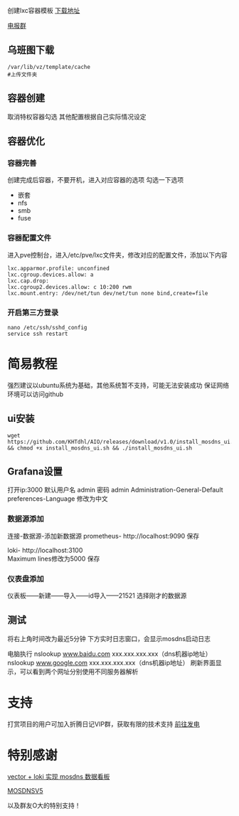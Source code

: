创建lxc容器模板
[下载地址](https://github.com/KHTdhl/rosrbgprouter/releases/download/v1.0.0/ubuntu-22.04-standard_22.04-1_amd64.1.tar.zst)

[电报群](https://t.me/+bzSRf6dtG3lhYWVl)
## 乌班图下载
```
/var/lib/vz/template/cache
#上传文件夹
```
## 容器创建
取消特权容器勾选
其他配置根据自己实际情况设定
## 容器优化
### 容器完善
创建完成后容器，不要开机，进入对应容器的选项
勾选一下选项
- 嵌套
- nfs
- smb
- fuse
### 容器配置文件
进入pve控制台，进入/etc/pve/lxc文件夹，修改对应的配置文件，添加以下内容
```
lxc.apparmor.profile: unconfined
lxc.cgroup.devices.allow: a
lxc.cap.drop: 
lxc.cgroup2.devices.allow: c 10:200 rwm
lxc.mount.entry: /dev/net/tun dev/net/tun none bind,create=file
```
### 开启第三方登录
```
nano /etc/ssh/sshd_config
service ssh restart
```
# 简易教程
强烈建议以ubuntu系统为基础，其他系统暂不支持，可能无法安装成功
保证网络环境可以访问github
## ui安装
```
wget https://github.com/KHTdhl/AIO/releases/download/v1.0/install_mosdns_ui.sh && chmod +x install_mosdns_ui.sh && ./install_mosdns_ui.sh
```
## Grafana设置

打开ip:3000
默认用户名  admin  密码  admin
Administration-General-Default preferences-Language 修改为中文

### 数据源添加
连接-数据源-添加新数据源
prometheus-  http://localhost:9090    保存

loki- http://localhost:3100   
Maximum lines修改为5000
保存

### 仪表盘添加 
仪表板——新建——导入——id导入——21521
选择刚才的数据源


## 测试
将右上角时间改为最近5分钟
下方实时日志窗口，会显示mosdns启动日志

电脑执行 
nslookup www.baidu.com xxx.xxx.xxx.xxx（dns机器ip地址）
nslookup www.google.com xxx.xxx.xxx.xxx（dns机器ip地址）
刷新界面显示，可以看到两个网址分别使用不同服务器解析
# 支持
打赏项目的用户可加入折腾日记VIP群，获取有限的技术支持 [前往发电](https://afdian.com/a/tossdiary)
# 特别感谢
[vector + loki 实现 mosdns 数据看板](https://icyleaf.com/2023/08/using-vector-transform-mosdns-logging-to-grafana-via-loki/)

[MOSDNSV5](https://github.com/IrineSistiana/mosdns)

以及群友O大的特别支持！

